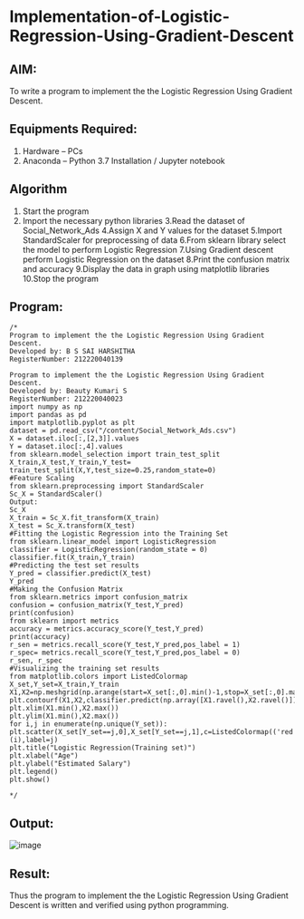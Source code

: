 # Implementation-of-Logistic-Regression-Using-Gradient-Descent

## AIM:
To write a program to implement the the Logistic Regression Using Gradient Descent.

## Equipments Required:
1. Hardware – PCs
2. Anaconda – Python 3.7 Installation / Jupyter notebook

## Algorithm
1. Start the program
2. Import the necessary python libraries
3.Read the dataset of Social_Network_Ads
4.Assign X and Y values for the dataset
5.Import StandardScaler for preprocessing of data
6.From sklearn library select the model to perform Logistic Regression
7.Using Gradient descent perform Logistic Regression on the dataset
8.Print the confusion matrix and accuracy
9.Display the data in graph using matplotlib libraries
10.Stop the program

## Program:
```
/*
Program to implement the the Logistic Regression Using Gradient Descent.
Developed by: B S SAI HARSHITHA
RegisterNumber: 212220040139

Program to implement the the Logistic Regression Using Gradient Descent.
Developed by: Beauty Kumari S
RegisterNumber: 212220040023
import numpy as np
import pandas as pd
import matplotlib.pyplot as plt
dataset = pd.read_csv("/content/Social_Network_Ads.csv")
X = dataset.iloc[:,[2,3]].values
Y = dataset.iloc[:,4].values
from sklearn.model_selection import train_test_split
X_train,X_test,Y_train,Y_test= train_test_split(X,Y,test_size=0.25,random_state=0)
#Feature Scaling
from sklearn.preprocessing import StandardScaler
Sc_X = StandardScaler()
Output:
Sc_X
X_train = Sc_X.fit_transform(X_train)
X_test = Sc_X.transform(X_test)
#Fitting the Logistic Regression into the Training Set
from sklearn.linear_model import LogisticRegression
classifier = LogisticRegression(random_state = 0)
classifier.fit(X_train,Y_train)
#Predicting the test set results
Y_pred = classifier.predict(X_test)
Y_pred
#Making the Confusion Matrix
from sklearn.metrics import confusion_matrix
confusion = confusion_matrix(Y_test,Y_pred)
print(confusion)
from sklearn import metrics
accuracy = metrics.accuracy_score(Y_test,Y_pred)
print(accuracy)
r_sen = metrics.recall_score(Y_test,Y_pred,pos_label = 1)
r_spec= metrics.recall_score(Y_test,Y_pred,pos_label = 0)
r_sen, r_spec
#Visualizing the training set results
from matplotlib.colors import ListedColormap
X_set,Y_set=X_train,Y_train
X1,X2=np.meshgrid(np.arange(start=X_set[:,0].min()-1,stop=X_set[:,0].max()+1,step=0.01),np.a
plt.contourf(X1,X2,classifier.predict(np.array([X1.ravel(),X2.ravel()]).T).reshape(X1.shape)
plt.xlim(X1.min(),X2.max())
plt.ylim(X1.min(),X2.max())
for i,j in enumerate(np.unique(Y_set)):
plt.scatter(X_set[Y_set==j,0],X_set[Y_set==j,1],c=ListedColormap(('red','green'))
(i),label=j)
plt.title("Logistic Regression(Training set)")
plt.xlabel("Age")
plt.ylabel("Estimated Salary")
plt.legend()
plt.show()

*/
```

## Output:
![image](https://github.com/saiharshithabs/-Implementation-of-Logistic-Regression-Using-Gradient-Descent/blob/133058441746692bd699775550a8e2be370479ef/WhatsApp%20Image%202022-10-14%20at%209.18.20%20AM.jpeg)


## Result:
Thus the program to implement the the Logistic Regression Using Gradient Descent is written and verified using python programming.

